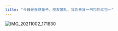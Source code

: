 ```yaml
---
title: "今日是善财童子，朋友婚礼，我负责背一书包的红包～"
---
```


![IMG_20211002_171830](https://raw.githubusercontent.com/petterobam/picture-bucket/main/vs-code/upload/imgsIMG_20211002_171830.jpg)